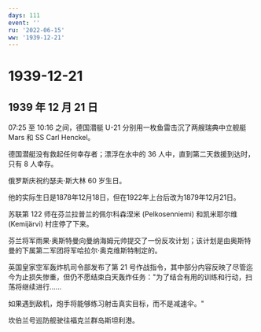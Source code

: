 ```yaml
---
days: 111
event: ''
ru: '2022-06-15'
ww: '1939-12-21'
---
```


# 1939-12-21

## 1939 年 12 月 21 日

07:25 至 10:16 之间，德国潜艇 U-21 分别用一枚鱼雷击沉了两艘瑞典中立舰艇
Mars 和 SS Carl Henckel。

德国潜艇没有救起任何幸存者；漂浮在水中的 36
人中，直到第二天救援到达时，只有 8 人幸存。

俄罗斯庆祝约瑟夫·斯大林 60 岁生日。

他的实际生日是1878年12月18日，但在1922年上台后改为1879年12月21日。

苏联第 122 师在芬兰拉普兰的佩尔科森涅米 (Pelkosenniemi) 和凯米耶尔维
(Kemijärvi) 村庄停了下来。

芬兰将军雨果·奥斯特曼向曼纳海姆元帅提交了一份反攻计划；该计划是由奥斯特曼的下属第二军团将军哈拉尔·奥克维斯特制定的。

英国皇家空军轰炸机司令部发布了第 21
号作战指令，其中部分内容反映了尽管迄今为止损失惨重，但仍不愿结束白天轰炸任务："为了结合有用的训练和行动，扫荡将继续进行\...\...

如果遇到敌机，炮手将能够练习射击真实目标，而不是减速伞。"

坎伯兰号巡防舰驶往福克兰群岛斯坦利港。